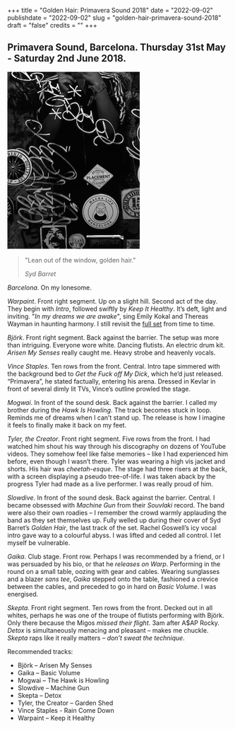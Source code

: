 +++
title = "Golden Hair: Primavera Sound 2018"
date = "2022-09-02"
publishdate = "2022-09-02"
slug = "golden-hair-primavera-sound-2018"
draft = "false"
credits = ""
+++

## Primavera Sound, Barcelona. Thursday 31st May - Saturday 2nd June 2018.

![Vince staples on stage at night.](golden_hair.png)

<!-- > "Lean out of the window, golden hair." - *Syd Barret* -->

> "Lean out of the window, golden hair."
>
> *Syd Barret*

*Barcelona*. On my lonesome.

*Warpaint*. Front right segment. Up on a slight hill. Second act of the day. They begin with *Intro*, followed swiftly by *Keep It Healthy*. It’s deft, light and inviting. "*In my dreams we are awake*", sing Emily Kokal and Thereas Wayman in haunting harmony. I still revisit the [full set](https://youtu.be/b5BSfZOWb1k) from time to time.

*Björk*. Front right segment. Back against the barrier. The setup was more than intriguing. Everyone wore white. Dancing flutists. An electric drum kit. *Arisen My Senses* really caught me. Heavy strobe and heavenly vocals.

*Vince Staples*. Ten rows from the front. Central. Intro tape simmered with the background bed to *Get the Fuck off My Dick*, which he’d just released. “Primavera”, he stated factually, entering his arena. Dressed in Kevlar in front of several dimly lit TVs, Vince’s outline prowled the stage.

*Mogwai*. In front of the sound desk. Back against the barrier. I called my brother during the *Hawk Is Howling*. The track becomes stuck in loop. Reminds me of dreams when I can’t stand up. The release is how I imagine it feels to finally make it back on my feet. 

*Tyler, the Creator*. Front right segment. Five rows from the front. I had watched him shout his way through his discography on dozens of YouTube videos. They somehow feel like false memories – like I had experienced him before, even though I wasn’t there. Tyler was wearing a high vis jacket and shorts. His hair was *cheetah-esque*. The stage had three risers at the back, with a screen displaying a pseudo tree-of-life. I was taken aback by the progress Tyler had made as a live performer. I was really proud of him. 

*Slowdive*. In front of the sound desk. Back against the barrier. Central. I became obsessed with *Machine Gun* from their *Souvlaki* record. The band were also their own roadies – I remember the crowd warmly applauding the band as they set themselves up. Fully welled up during their cover of Syd Barret’s *Golden Hair*, the last track of the set. Rachel Goswell’s icy vocal intro gave way to a colourful abyss. I was lifted and ceded all control. I let myself be vulnerable. 

*Gaika*. Club stage. Front row. Perhaps I was recommended by a friend, or I was persuaded by his bio, or that he *releases on Warp*. Performing in the round on a small table, oozing with gear and cables. Wearing sunglasses and a blazer *sans tee*, *Gaika* stepped onto the table, fashioned a crevice between the cables, and preceded to go in hard on *Basic Volume*. I was energised. 

*Skepta*. Front right segment. Ten rows from the front. Decked out in all whites, perhaps he was one of the troupe of flutists performing with Björk. Only there because the Migos *missed their flight*. 3am after A$AP Rocky. *Detox* is simultaneously menacing and pleasant – makes me chuckle. *Skepta* raps like it really matters – *don’t sweat the technique*.

Recommended tracks: <!--Spotify Link or embedded spotify playlist?-->

* Björk – Arisen My Senses
* Gaika – Basic Volume
* Mogwai – The Hawk is Howling
* Slowdive – Machine Gun
* Skepta – Detox
* Tyler, the Creator – Garden Shed
* Vince Staples - Rain Come Down
* Warpaint – Keep it Healthy

